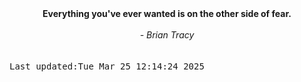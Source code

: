 
<div align="center"><b><span>Everything you've ever wanted is on the other side of fear.</span></b><br><br><i> - Brian Tracy</i></div>
<br><br><kbd>Last updated:Tue Mar 25 12:14:24 2025</kbd>